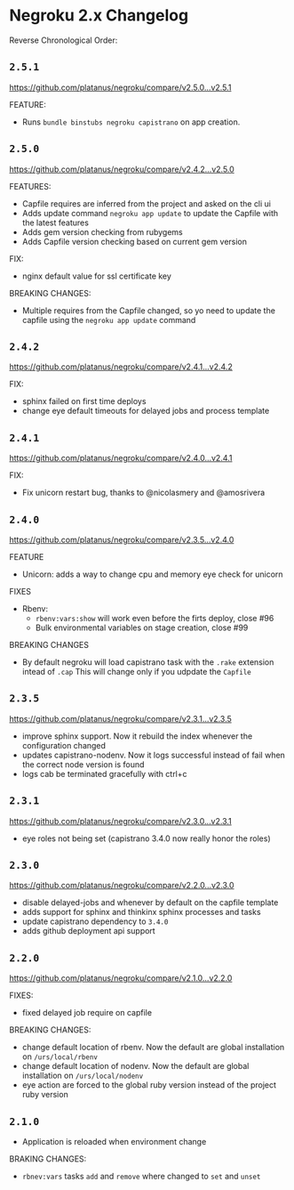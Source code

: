 # Negroku 2.x Changelog

Reverse Chronological Order:

## `2.5.1`

https://github.com/platanus/negroku/compare/v2.5.0...v2.5.1

FEATURE:
- Runs `bundle binstubs negroku capistrano` on app creation.

## `2.5.0`

https://github.com/platanus/negroku/compare/v2.4.2...v2.5.0

FEATURES:
- Capfile requires are inferred from the project and asked on the cli ui
- Adds update command `negroku app update` to update the Capfile with the latest features
- Adds gem version checking from rubygems
- Adds Capfile version checking based on current gem version

FIX:
- nginx default value for ssl certificate key

BREAKING CHANGES:
- Multiple requires from the Capfile changed, so yo need to update the capfile using the `negroku app update` command

## `2.4.2`

https://github.com/platanus/negroku/compare/v2.4.1...v2.4.2

FIX:
- sphinx failed on first time deploys
- change eye default timeouts for delayed jobs and process template

## `2.4.1`

https://github.com/platanus/negroku/compare/v2.4.0...v2.4.1

FIX:
- Fix unicorn restart bug, thanks to @nicolasmery and @amosrivera 

## `2.4.0`

https://github.com/platanus/negroku/compare/v2.3.5...v2.4.0

FEATURE
- Unicorn: adds a way to change cpu and memory eye check for unicorn    

FIXES
- Rbenv: 
  - `rbenv:vars:show` will work even before the firts deploy, close #96
  - Bulk environmental variables on stage creation, close #99

BREAKING CHANGES
- By default negroku will load capistrano task  with the `.rake` extension intead of `.cap` This will change only if you udpdate the `Capfile`

## `2.3.5`

https://github.com/platanus/negroku/compare/v2.3.1...v2.3.5

- improve sphinx support. Now it rebuild the index whenever the configuration changed
- updates capistrano-nodenv. Now it logs successful instead of fail when the correct node version is found
- logs cab be terminated gracefully with ctrl+c

## `2.3.1`

https://github.com/platanus/negroku/compare/v2.3.0...v2.3.1

- eye roles not being set (capistrano 3.4.0 now really honor the roles)

## `2.3.0`

https://github.com/platanus/negroku/compare/v2.2.0...v2.3.0

- disable delayed-jobs and whenever by default on the capfile template
- adds support for sphinx and thinkinx sphinx processes and tasks
- update capistrano dependency to `3.4.0`
- adds github deployment api support

## `2.2.0`

https://github.com/platanus/negroku/compare/v2.1.0...v2.2.0

FIXES:
- fixed delayed job require on capfile

BREAKING CHANGES:
- change default location of rbenv. Now the default are global installation on `/urs/local/rbenv`
- change default location of nodenv. Now the default are global installation on `/urs/local/nodenv`
- eye action are forced to the global ruby version instead of the project ruby version

## `2.1.0`

- Application is reloaded when environment change

BRAKING CHANGES:
- `rbnev:vars` tasks `add` and `remove` where changed to `set` and `unset`
